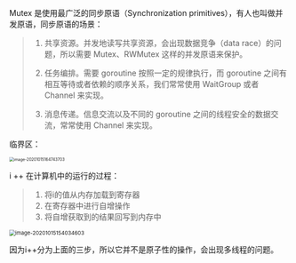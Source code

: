 Mutex 是使用最广泛的同步原语（Synchronization primitives），有人也叫做并发原语，同步原语的场景：

> 1. 共享资源。并发地读写共享资源，会出现数据竞争（data race）的问题，所以需要 Mutex、RWMutex 这样的并发原语来保护。
>
> 2. 任务编排。需要 goroutine 按照一定的规律执行，而 goroutine 之间有相互等待或者依赖的顺序关系，我们常常使用 WaitGroup 或者 Channel 来实现。
>
> 3. 消息传递。信息交流以及不同的 goroutine 之间的线程安全的数据交流，常常使用 Channel 来实现。

临界区：

<img src="http://akatsuke.com/image-20201015164743703.png" alt="image-20201015164743703" style="zoom:50%;" />



i ++ 在计算机中的运行的过程：

> 1. 将i的值从内存加载到寄存器
> 2. 在寄存器中进行自增操作
> 3. 将自增获取到的结果回写到内存中

<img src="http://akatsuke.com/image-20201015154034603.png" alt="image-20201015154034603" style="zoom: 67%;" />

因为i++分为上面的三步，所以它并不是原子性的操作，会出现多线程的问题。





